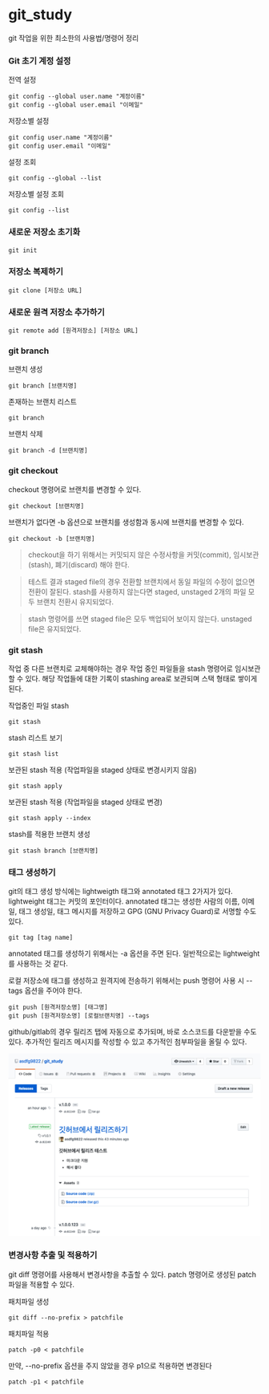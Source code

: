 # git_study

git 작업을 위한 최소한의 사용법/명령어 정리

### Git 초기 계정 설정

전역 설정
```
git config --global user.name "계정이름"
git config --global user.email "이메일"
```

저장소별 설정
```
git config user.name "계정이름"
git config user.email "이메일"
```

설정 조회
```
git config --global --list
```

저장소별 설정 조회
```
git config --list
```

### 새로운 저장소 초기화

```
git init
```

### 저장소 복제하기
```
git clone [저장소 URL]
```

### 새로운 원격 저장소 추가하기
```
git remote add [원격저장소] [저장소 URL]
```

### git branch

브랜치 생성
```
git branch [브랜치명]
```

존재하는 브랜치 리스트
```
git branch
```

브랜치 삭제
```
git branch -d [브랜치명]
```

### git checkout

checkout 명령어로 브랜치를 변경할 수 있다.

```
git checkout [브랜치명]
```

브랜치가 없다면 -b 옵션으로 브랜치를 생성함과 동시에 브랜치를 변경할 수 있다.
```
git checkout -b [브랜치명]
```

> checkout을 하기 위해서는 커밋되지 않은 수정사항을 커밋(commit), 임시보관(stash), 폐기(discard) 해야 한다.

> 테스트 결과 staged file의 경우 전환할 브랜치에서 동일 파일의 수정이 없으면 전환이 잘된다. stash를 사용하지 않는다면 staged, unstaged 2개의 파일 모두 브랜치 전환시 유지되었다.

> stash 명령어를 쓰면 staged file은 모두 백업되어 보이지 않는다. unstaged file은 유지되었다.


### git stash

작업 중 다른 브랜치로 교체해야하는 경우 작업 중인 파일들을 stash 명령어로 임시보관 할 수 있다.
해당 작업들에 대한 기록이 stashing area로 보관되며 스택 형태로 쌓이게 된다.



작업중인 파일 stash
```
git stash
```

stash 리스트 보기
```
git stash list
```

보관된 stash 적용 (작업파일을 staged 상태로 변경시키지 않음)
```
git stash apply
```

보관된 stash 적용 (작업파일을 staged 상태로 변경)
```
git stash apply --index
```

stash를 적용한 브랜치 생성
```
git stash branch [브랜치명]
```

### 태그 생성하기

git의 태그 생성 방식에는 lightweigth 태그와 annotated 태그 2가지가 있다. lightweight 태그는 커밋의 포인터이다.
annotated 태그는 생성한 사람의 이름, 이메일, 태그 생성일, 태그 메시지를 저장하고 GPG (GNU Privacy Guard)로 서명할 수도 있다.

```
git tag [tag name]
```

annotated 태그를 생성하기 위해서는 -a 옵션을 주면 된다. 일반적으로는 lightweight를 사용하는 것 같다.

로컬 저장소에 태그를 생성하고 원격지에 전송하기 위해서는 push 명령어 사용 시 --tags 옵션을 주어야 한다.
```
git push [원격저장소명] [태그명]
git push [원격저장소명] [로컬브랜치명] --tags
```

github/gitlab의 경우 릴리즈 탭에 자동으로 추가되며, 바로 소스코드를 다운받을 수도 있다.
추가적인 릴리즈 메시지를 작성할 수 있고 추가적인 첨부파일을 올릴 수 있다.

![Github Tag Test](/image/github_tag_test_img.png)

### 변경사항 추출 및 적용하기

git diff 명령어를 사용해서 변경사항을 추출할 수 있다.
patch 명령어로 생성된 patch 파일을 적용할 수 있다.

패치파일 생성
```
git diff --no-prefix > patchfile
```

패치파일 적용
```
patch -p0 < patchfile
```

만약, --no-prefix 옵션을 주지 않았을 경우 p1으로 적용하면 변경된다
```
patch -p1 < patchfile
```